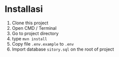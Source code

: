 # Installasi

1. Clone this project
2. Open CMD / Terminal 
3. Go to project directory
4. type `mvn install`
5. Copy file `.env.example` to `.env`
6. Import database `sitory.sql` on the root of project
